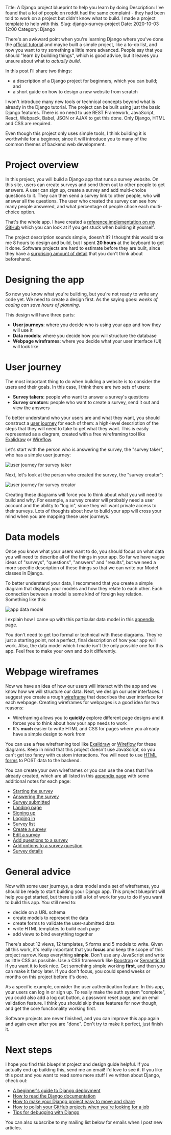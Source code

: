 Title: A Django project blueprint to help you learn by doing
Description: I've found that a lot of people on reddit had the same complaint - they had been told to work on a project but didn't know what to build. I made a project template to help with this.
Slug: django-survey-project
Date: 2020-10-03 12:00
Category: Django

There's an awkward point when you're learning Django where you've done the [official tutorial](https://docs.djangoproject.com/en/3.1/intro/install/) and maybe built a simple project, like a to-do list, and now you want to try something a little more advanced. People say that you should "learn by building things", which is good advice, but it leaves you unsure about what to _actually build_. 

In this post I'll share two things:

- a description of a Django project for beginners, which you can build; and
- a short guide on how to design a new website from scratch

I won't introduce many new tools or technical concepts beyond what is already in the Django tutorial. The project can be built using just the basic Django features. There is no need to use REST Framework, JavaScript, React, Webpack, Babel, JSON or AJAX to get this done. Only Django, HTML and CSS are required.

Even though this project only uses simple tools, I think building it is worthwhile for a beginner, since it will introduce you to many of the common themes of backend web development.

# Project overview

In this project, you will build a Django app that runs a survey website. On this site, users can create surveys and send them out to other people to get answers. A user can sign up, create a survey and add multi-choice questions to it. They can then send a survey link to other people, who will answer all the questions. The user who created the survey can see how many people answered, and what percentage of people chose each multi-choice option.

That's the whole app.  I have created a [reference implementation on my GitHub](https://github.com/MattSegal/django-survey) which you can look at if you get stuck when building it yourself.

The project description sounds simple, doesn't it? I thought this would take me 8 hours to design and build, but I spent **20 hours** at the keyboard to get it done. Software projects are hard to estimate before they are built, since they have a [surprising amount of detail](http://johnsalvatier.org/blog/2017/reality-has-a-surprising-amount-of-detail) that you don't think about beforehand.



# Designing the app

So now you know what you're building, but you're not ready to write any code yet. We need to create a design first. As the saying goes: _weeks of coding can save hours of planning_. 

This design will have three parts:

- **User journeys**: where you decide who is using your app and how they will use it
- **Data models**: where you decide how you will structure the database
- **Webpage wireframes**: where you decide what your user interface (UI) will look like

# User journey

The most important thing to do when building a website is to consider the users and their goals. In this case, I think there are two sets of users:

- **Survey takers**: people who want to answer a survey's questions
- **Survey creators**: people who want to create a survey, send it out and view the answers

To better understand who your users are and what they want, you should construct a [user journey](https://en.wikipedia.org/wiki/User_journey) for each of them: a high-level description of the steps that they will need to take to get what they want. This is easily represented as a diagram, created with a free wireframing tool like [Exalidraw](https://excalidraw.com/) or [Wireflow](https://wireflow.co/).

Let's start with the person who is answering the survey, the "survey taker", who has a simple user journey:

![user journey for survey taker]({attach}/img/survey/journey-taker.png)

Next, let's look at the person who created the survey, the "survey creator":

![user journey for survey creator]({attach}/img/survey/journey-creator.png)

Creating these diagrams will force you to think about what you will need to build and why. For example, a survey creator will probably need a user account and the ability to "log in", since they will want private access to their surveys. Lots of thoughts about how to build your app will cross your mind when you are mapping these user journeys.

# Data models

Once you know what your users want to do, you should focus on what data you will need to describe all of the things in your app. So far we have vague ideas of "surveys", "questions", "answers" and "results", but we need a more specific description of these things so that we can write our Model classes in Django.

To better understand your data, I recommend that you create a simple diagram that displays your models and how they relate to each other. Each connection between a model is some kind of foreign key relation. Something like this:

![app data model]({attach}/img/survey/data-model.png)

I explain how I came up with this particular data model in this [appendix page]({filename}/survey/django-survey-project-data-model.md).

You don't need to get too formal or technical with these diagrams. They're just a starting point, not a perfect, final description of how your app will work. Also, the data model which I made isn't the only possible one for this app. Feel free to make your own and do it differently.

# Webpage wireframes

Now we have an idea of how our users will interact with the app and we know how we will structure our data. Next, we design our user interfaces. I suggest you create a rough [wireframe](https://www.usability.gov/how-to-and-tools/methods/wireframing.html) that describes the user interface for each webpage. Creating wireframes for webpages is a good idea for two reasons:

- Wireframing allows you to **quickly** explore different page designs and it forces you to think about how your app needs to work
- It's **much** easier to write HTML and CSS for pages where you already have a simple design to work from

You can use a free wireframing tool like [Exalidraw](https://excalidraw.com/) or [Wireflow](https://wireflow.co/) for these diagrams. Keep in mind that this project doesn't use JavaScript, so you can't get too fancy with custom interactions. You will need to use  [HTML forms](https://developer.mozilla.org/en-US/docs/Learn/Forms) to POST data to the backend.

You can create your own wireframes or you can use the ones that I've already created, which are all listed in this [appendix page]({filename}/survey/django-survey-project-wireframes.md) with some additional notes for each page:

- [Starting the survey]({filename}/survey/django-survey-project-wireframes.md#start)
- [Answering the survey]({filename}/survey/django-survey-project-wireframes.md#answer)
- [Survey submitted]({filename}/survey/django-survey-project-wireframes.md#submit)
- [Landing page]({filename}/survey/django-survey-project-wireframes.md#landing)
- [Signing up]({filename}/survey/django-survey-project-wireframes.md#signup)
- [Logging in]({filename}/survey/django-survey-project-wireframes.md#login)
- [Survey list]({filename}/survey/django-survey-project-wireframes.md#list)
- [Create a survey]({filename}/survey/django-survey-project-wireframes.md#create)
- [Edit a survey]({filename}/survey/django-survey-project-wireframes.md#edit)
- [Add questions to a survey]({filename}/survey/django-survey-project-wireframes.md#addquestion)
- [Add options to a survey question]({filename}/survey/django-survey-project-wireframes.md#addoption)
- [Survey details]({filename}/survey/django-survey-project-wireframes.md#details)

# General advice

Now with some user journeys, a data model and a set of wireframes, you should be ready to start building your Django app. This project blueprint will help you get started, but there is still a lot of work for you to do if you want to build this app. You still need to:

- decide on a URL schema
- create models to represent the data
- create forms to validate the user-submitted data
- write HTML templates to build each page
- add views to bind everything together

There's about 12 views, 12 templates, 5 forms and 5 models to write. Given all this work, it's really important that you **focus** and keep the scope of this project narrow. Keep everything **simple**. Don't use any JavaScript and write as little CSS as possible. Use a CSS framework like [Boostrap](https://getbootstrap.com/docs/4.0/getting-started/introduction/) or [Semantic UI](https://semantic-ui.com/) if you want it to look nice.  Get something simple working **first**, and then you can make it fancy later. If you don't focus, you could spend weeks or months on this project before it's done.

As a specific example, consider the user authentication feature. In this app, your users can log in or sign up. To really make the auth system "complete", you could also add a log out button, a password reset page, and an email validation feature. I think you should skip these features for now though, and get the core functionality working first.

Software projects are never finished, and you can improve this app again and again even after you are "done". Don't try to make it perfect, just finish it.

# Next steps

I hope you find this blueprint project and design guide helpful. If you actually end up building this, send me an email! I'd love to see it. If you like this post and you want to read some more stuff I've written about Django, check out:

- [A beginner's guide to Django deployment](https://mattsegal.dev/simple-django-deployment.html)
- [How to read the Django documentation](https://mattsegal.dev/how-to-read-django-docs.html)
- [How to make your Django project easy to move and share ](https://mattsegal.dev/django-portable-setup.html)
- [How to polish your GitHub projects when you're looking for a job](https://mattsegal.dev/github-resume-polish.html)
- [Tips for debugging with Django](https://mattsegal.dev/django-debug-tips.html)

You can also subscribe to my mailing list below for emails when I post new articles.
